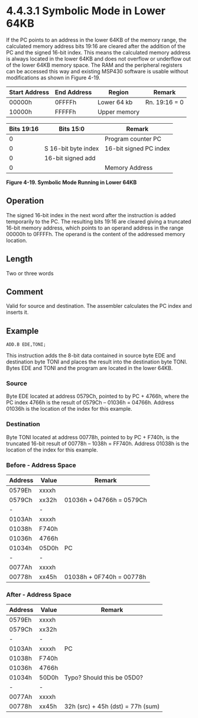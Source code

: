 # 4.4.3.1 Symbolic Mode in Lower 64KB

If the PC points to an address in the lower 64KB of the memory range, the calculated memory address bits 19:16
are cleared after the addition of the PC and the signed 16-bit index. This means the calculated memory address is
always located in the lower 64KB and does not overflow or underflow out of the lower 64KB memory space. The RAM
and the peripheral registers can be accessed this way and existing MSP430 software is usable without modifications
as shown in Figure 4-19.

| Start Address | End Address | Region       | Remark        |
| ------------- | ----------- | ------------ | ------------- |
| 00000h        | 0FFFFh      | Lower 64 kb  | Rn. 19:16 = 0 |
| 10000h        | FFFFFh      | Upper memory |               |

| Bits 19:16 | Bits 15:0           | Remark                 |
| ---------- | ------------------- | ---------------------- |
| 0          |                     | Program counter PC     |
| 0          | S 16-bit byte index | 16-bit signed PC index |
| 0          | 16-bit signed add   |                        |
| 0          |                     | Memory Address         |

**Figure 4-19. Symbolic Mode Running in Lower 64KB**

## Operation

The signed 16-bit index in the next word after the instruction is added temporarily to the PC. The resulting
bits 19:16 are cleared giving a truncated 16-bit memory address, which points to an operand address in the range
00000h to 0FFFFh. The operand is the content of the addressed memory location.

## Length

Two or three words

## Comment

Valid for source and destination. The assembler calculates the PC index and inserts it.

## Example

`ADD.B EDE,TONI;`

This instruction adds the 8-bit data contained in source byte EDE and destination byte TONI and places the result
into the destination byte TONI. Bytes EDE and TONI and the program are located in the lower 64KB.

### Source

Byte EDE located at address 0579Ch, pointed to by PC + 4766h, where the PC index 4766h is the result of
0579Ch – 01036h = 04766h. Address 01036h is the location of the index for this example.

### Destination

Byte TONI located at address 00778h, pointed to by PC + F740h, is the truncated 16-bit result of
00778h – 1038h = FF740h. Address 01038h is the location of the index for this example.

### Before - Address Space

| Address | Value | Remark                   |
| ------- | ----- | ------------------------ |
| 0579Eh  | xxxxh |                          |
| 0579Ch  | xx32h | 01036h + 04766h = 0579Ch |
| -       | -     |                          |
| 0103Ah  | xxxxh |                          |
| 01038h  | F740h |                          |
| 01036h  | 4766h |                          |
| 01034h  | 05D0h | PC                       |
| -       | -     |                          |
| 0077Ah  | xxxxh |                          |
| 00778h  | xx45h | 01038h + 0F740h = 00778h |

### After - Address Space

| Address | Value | Remark                           |
| ------- | ----- | -------------------------------- |
| 0579Eh  | xxxxh |                                  |
| 0579Ch  | xx32h |                                  |
| -       | -     |                                  |
| 0103Ah  | xxxxh | PC                               |
| 01038h  | F740h |                                  |
| 01036h  | 4766h |                                  |
| 01034h  | 50D0h | Typo? Should this be 05D0?       |
| -       | -     |                                  |
| 0077Ah  | xxxxh |                                  |
| 00778h  | xx45h | 32h (src) + 45h (dst) = 77h (sum) |
